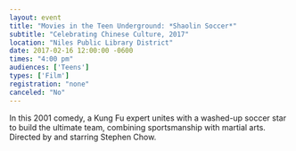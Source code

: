 ```yaml
---
layout: event
title: "Movies in the Teen Underground: *Shaolin Soccer*"
subtitle: "Celebrating Chinese Culture, 2017"
location: "Niles Public Library District"
date: 2017-02-16 12:00:00 -0600
times: "4:00 pm"
audiences: ['Teens']
types: ['Film']
registration: "none"
canceled: "No"
---
```

In this 2001 comedy, a Kung Fu expert unites with a washed-up soccer star to build the ultimate team, combining sportsmanship with martial arts. Directed by and starring Stephen Chow.
